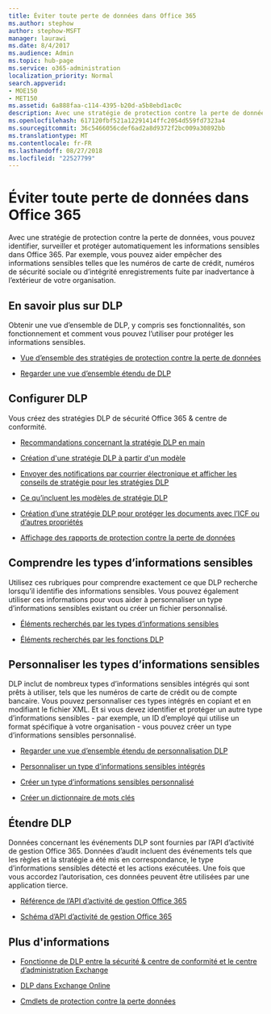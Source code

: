 ```yaml
---
title: Éviter toute perte de données dans Office 365
ms.author: stephow
author: stephow-MSFT
manager: laurawi
ms.date: 8/4/2017
ms.audience: Admin
ms.topic: hub-page
ms.service: o365-administration
localization_priority: Normal
search.appverid:
- MOE150
- MET150
ms.assetid: 6a888faa-c114-4395-b20d-a5b8ebd1ac0c
description: Avec une stratégie de protection contre la perte de données, vous pouvez identifier, surveiller et protéger automatiquement les informations sensibles dans Office 365. Par exemple, vous pouvez aider empêcher des informations sensibles telles que les numéros de carte de crédit, numéros de sécurité sociale ou d’intégrité enregistrements fuite par inadvertance à l’extérieur de votre organisation.
ms.openlocfilehash: 617120fbf521a12291414ffc2054d559fd7323a4
ms.sourcegitcommit: 36c5466056cdef6ad2a8d9372f2bc009a30892bb
ms.translationtype: MT
ms.contentlocale: fr-FR
ms.lasthandoff: 08/27/2018
ms.locfileid: "22527799"
---
```

# <a name="prevent-data-loss-in-office-365"></a>Éviter toute perte de données dans Office 365

Avec une stratégie de protection contre la perte de données, vous pouvez identifier, surveiller et protéger automatiquement les informations sensibles dans Office 365. Par exemple, vous pouvez aider empêcher des informations sensibles telles que les numéros de carte de crédit, numéros de sécurité sociale ou d’intégrité enregistrements fuite par inadvertance à l’extérieur de votre organisation.
  
## <a name="learn-about-dlp"></a>En savoir plus sur DLP

Obtenir une vue d’ensemble de DLP, y compris ses fonctionnalités, son fonctionnement et comment vous pouvez l’utiliser pour protéger les informations sensibles. 
  
- [Vue d’ensemble des stratégies de protection contre la perte de données](data-loss-prevention-policies.md)
    
- [Regarder une vue d’ensemble étendu de DLP](https://go.microsoft.com/fwlink/?linkid=852300)
    
## <a name="set-up-dlp"></a>Configurer DLP

Vous créez des stratégies DLP de sécurité Office 365 &amp; centre de conformité.
  
- [Recommandations concernant la stratégie DLP en main](get-started-with-dlp-policy-recommendations.md)
    
- [Création d'une stratégie DLP à partir d'un modèle](create-a-dlp-policy-from-a-template.md)
    
- [Envoyer des notifications par courrier électronique et afficher les conseils de stratégie pour les stratégies DLP](use-notifications-and-policy-tips.md)
    
- [Ce qu’incluent les modèles de stratégie DLP](what-the-dlp-policy-templates-include.md)
    
- [Création d’une stratégie DLP pour protéger les documents avec l’ICF ou d’autres propriétés](protect-documents-that-have-fci-or-other-properties.md)
    
- [Affichage des rapports de protection contre la perte de données](view-the-dlp-reports.md)
    
## <a name="understand-the-sensitive-information-types"></a>Comprendre les types d’informations sensibles

Utilisez ces rubriques pour comprendre exactement ce que DLP recherche lorsqu’il identifie des informations sensibles. Vous pouvez également utiliser ces informations pour vous aider à personnaliser un type d’informations sensibles existant ou créer un fichier personnalisé.
  
- [Éléments recherchés par les types d’informations sensibles](what-the-sensitive-information-types-look-for.md)
    
- [Éléments recherchés par les fonctions DLP](what-the-dlp-functions-look-for.md)
    
## <a name="customize-the-sensitive-information-types"></a>Personnaliser les types d’informations sensibles

DLP inclut de nombreux types d’informations sensibles intégrés qui sont prêts à utiliser, tels que les numéros de carte de crédit ou de compte bancaire. Vous pouvez personnaliser ces types intégrés en copiant et en modifiant le fichier XML. Et si vous devez identifier et protéger un autre type d’informations sensibles - par exemple, un ID d’employé qui utilise un format spécifique à votre organisation - vous pouvez créer un type d’informations sensibles personnalisé.
  
- [Regarder une vue d’ensemble étendu de personnalisation DLP](https://go.microsoft.com/fwlink/?linkid=852306)
    
- [Personnaliser un type d’informations sensibles intégrés](customize-a-built-in-sensitive-information-type.md)
    
- [Créer un type d’informations sensibles personnalisé](create-a-custom-sensitive-information-type.md)
    
- [Créer un dictionnaire de mots clés](create-a-keyword-dictionary.md)
    
## <a name="extend-dlp"></a>Étendre DLP

Données concernant les événements DLP sont fournies par l’API d’activité de gestion Office 365. Données d’audit incluent des événements tels que les règles et la stratégie a été mis en correspondance, le type d’informations sensibles détecté et les actions exécutées. Une fois que vous accordez l’autorisation, ces données peuvent être utilisées par une application tierce.
  
- [Référence de l’API d’activité de gestion Office 365](https://go.microsoft.com/fwlink/?linkid=852309)
    
- [Schéma d’API d’activité de gestion Office 365](https://go.microsoft.com/fwlink/?linkid=852308)
    
## <a name="more-information"></a>Plus d'informations

- [Fonctionne de DLP entre la sécurité &amp; centre de conformité et le centre d’administration Exchange](how-dlp-works-between-admin-centers.md)
    
- [DLP dans Exchange Online](https://go.microsoft.com/fwlink/?linkid=852311)
    
- [Cmdlets de protection contre la perte données](https://go.microsoft.com/fwlink/?linkid=852310)
    

